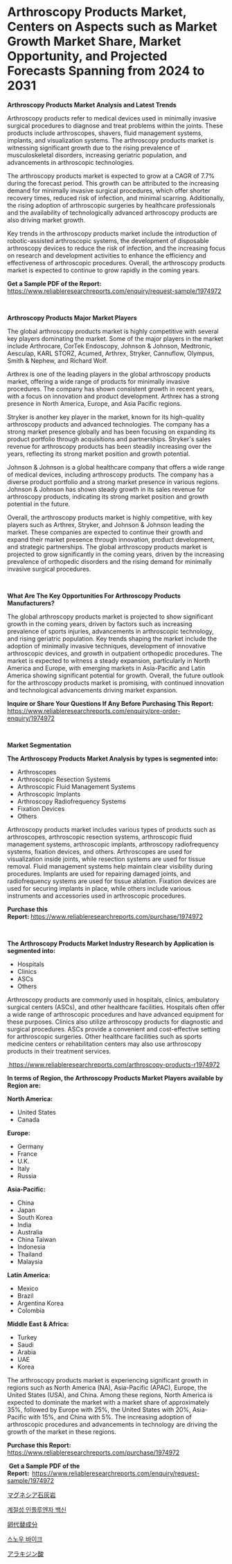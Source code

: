 <p><h1>Arthroscopy Products Market, Centers on Aspects such as Market Growth Market Share, Market Opportunity, and Projected Forecasts Spanning from 2024 to 2031</h1></p><p><strong>Arthroscopy Products Market Analysis and Latest Trends</strong></p>
<p><p>Arthroscopy products refer to medical devices used in minimally invasive surgical procedures to diagnose and treat problems within the joints. These products include arthroscopes, shavers, fluid management systems, implants, and visualization systems. The arthroscopy products market is witnessing significant growth due to the rising prevalence of musculoskeletal disorders, increasing geriatric population, and advancements in arthroscopic technologies.</p><p>The arthroscopy products market is expected to grow at a CAGR of 7.7% during the forecast period. This growth can be attributed to the increasing demand for minimally invasive surgical procedures, which offer shorter recovery times, reduced risk of infection, and minimal scarring. Additionally, the rising adoption of arthroscopic surgeries by healthcare professionals and the availability of technologically advanced arthroscopy products are also driving market growth.</p><p>Key trends in the arthroscopy products market include the introduction of robotic-assisted arthroscopic systems, the development of disposable arthroscopy devices to reduce the risk of infection, and the increasing focus on research and development activities to enhance the efficiency and effectiveness of arthroscopic procedures. Overall, the arthroscopy products market is expected to continue to grow rapidly in the coming years.</p></p>
<p><strong>Get a Sample PDF of the Report:&nbsp;</strong> <a href="https://www.reliableresearchreports.com/enquiry/request-sample/1974972">https://www.reliableresearchreports.com/enquiry/request-sample/1974972</a></p>
<p>&nbsp;</p>
<p><strong>Arthroscopy Products Major Market Players</strong></p>
<p><p>The global arthroscopy products market is highly competitive with several key players dominating the market. Some of the major players in the market include Arthrocare, CorTek Endoscopy, Johnson & Johnson, Medtronic, Aesculap, KARL STORZ, Acumed, Arthrex, Stryker, Cannuflow, Olympus, Smith & Nephew, and Richard Wolf.</p><p>Arthrex is one of the leading players in the global arthroscopy products market, offering a wide range of products for minimally invasive procedures. The company has shown consistent growth in recent years, with a focus on innovation and product development. Arthrex has a strong presence in North America, Europe, and Asia Pacific regions.</p><p>Stryker is another key player in the market, known for its high-quality arthroscopy products and advanced technologies. The company has a strong market presence globally and has been focusing on expanding its product portfolio through acquisitions and partnerships. Stryker's sales revenue for arthroscopy products has been steadily increasing over the years, reflecting its strong market position and growth potential.</p><p>Johnson & Johnson is a global healthcare company that offers a wide range of medical devices, including arthroscopy products. The company has a diverse product portfolio and a strong market presence in various regions. Johnson & Johnson has shown steady growth in its sales revenue for arthroscopy products, indicating its strong market position and growth potential in the future.</p><p>Overall, the arthroscopy products market is highly competitive, with key players such as Arthrex, Stryker, and Johnson & Johnson leading the market. These companies are expected to continue their growth and expand their market presence through innovation, product development, and strategic partnerships. The global arthroscopy products market is projected to grow significantly in the coming years, driven by the increasing prevalence of orthopedic disorders and the rising demand for minimally invasive surgical procedures.</p></p>
<p>&nbsp;</p>
<p><strong>What Are The Key Opportunities For Arthroscopy Products Manufacturers?</strong></p>
<p><p>The global arthroscopy products market is projected to show significant growth in the coming years, driven by factors such as increasing prevalence of sports injuries, advancements in arthroscopic technology, and rising geriatric population. Key trends shaping the market include the adoption of minimally invasive techniques, development of innovative arthroscopic devices, and growth in outpatient orthopedic procedures. The market is expected to witness a steady expansion, particularly in North America and Europe, with emerging markets in Asia-Pacific and Latin America showing significant potential for growth. Overall, the future outlook for the arthroscopy products market is promising, with continued innovation and technological advancements driving market expansion.</p></p>
<p><strong>Inquire or Share Your Questions If Any Before Purchasing This Report:</strong> <a href="https://www.reliableresearchreports.com/enquiry/pre-order-enquiry/1974972">https://www.reliableresearchreports.com/enquiry/pre-order-enquiry/1974972</a></p>
<p>&nbsp;</p>
<p><strong>Market Segmentation</strong></p>
<p><strong>The Arthroscopy Products Market Analysis by types is segmented into:</strong></p>
<p><ul><li>Arthroscopes</li><li>Arthroscopic Resection Systems</li><li>Arthroscopic Fluid Management Systems</li><li>Arthroscopic Implants</li><li>Arthroscopy Radiofrequency Systems</li><li>Fixation Devices</li><li>Others</li></ul></p>
<p><p>Arthroscopy products market includes various types of products such as arthroscopes, arthroscopic resection systems, arthroscopic fluid management systems, arthroscopic implants, arthroscopy radiofrequency systems, fixation devices, and others. Arthroscopes are used for visualization inside joints, while resection systems are used for tissue removal. Fluid management systems help maintain clear visibility during procedures. Implants are used for repairing damaged joints, and radiofrequency systems are used for tissue ablation. Fixation devices are used for securing implants in place, while others include various instruments and accessories used in arthroscopic procedures.</p></p>
<p><strong>Purchase this Report:&nbsp;</strong><a href="https://www.reliableresearchreports.com/purchase/1974972">https://www.reliableresearchreports.com/purchase/1974972</a></p>
<p>&nbsp;</p>
<p><strong>The Arthroscopy Products Market Industry Research by Application is segmented into:</strong></p>
<p><ul><li>Hospitals</li><li>Clinics</li><li>ASCs</li><li>Others</li></ul></p>
<p><p>Arthroscopy products are commonly used in hospitals, clinics, ambulatory surgical centers (ASCs), and other healthcare facilities. Hospitals often offer a wide range of arthroscopic procedures and have advanced equipment for these purposes. Clinics also utilize arthroscopy products for diagnostic and surgical procedures. ASCs provide a convenient and cost-effective setting for arthroscopic surgeries. Other healthcare facilities such as sports medicine centers or rehabilitation centers may also use arthroscopy products in their treatment services.</p></p>
<p><a href="https://www.reliableresearchreports.com/arthroscopy-products-r1974972">&nbsp;https://www.reliableresearchreports.com/arthroscopy-products-r1974972</a></p>
<p><strong>In terms of Region, the Arthroscopy Products Market Players available by Region are:</strong></p>
<p>
    <p> <strong> North America: </strong>
        <ul>
            <li>United States</li>
            <li>Canada</li>
        </ul>
        </p> 
    <p> <strong> Europe: </strong>
        <ul>
            <li>Germany</li>
            <li>France</li>
            <li>U.K.</li>
            <li>Italy</li>
            <li>Russia</li>
        </ul>
        </p> 
    <p> <strong> Asia-Pacific: </strong>
        <ul>
            <li>China</li>
            <li>Japan</li>
            <li>South Korea</li>
            <li>India</li>
            <li>Australia</li>
            <li>China Taiwan</li>
            <li>Indonesia</li>
            <li>Thailand</li>
            <li>Malaysia</li>
        </ul>
        </p> 
    <p> <strong> Latin America: </strong>
        <ul>
            <li>Mexico</li>
            <li>Brazil</li>
            <li>Argentina Korea</li>
            <li>Colombia</li>
        </ul>
        </p> 
    <p> <strong> Middle East & Africa: </strong>
        <ul>
            <li>Turkey</li>
            <li>Saudi</li>
            <li>Arabia</li>
            <li>UAE</li>
            <li>Korea</li>
        </ul>
    </p>
    </p>
<p><p>The arthroscopy products market is experiencing significant growth in regions such as North America (NA), Asia-Pacific (APAC), Europe, the United States (USA), and China. Among these regions, North America is expected to dominate the market with a market share of approximately 35%, followed by Europe with 25%, the United States with 20%, Asia-Pacific with 15%, and China with 5%. The increasing adoption of arthroscopic procedures and advancements in technology are driving the growth of the market in these regions.</p></p>
<p><strong>Purchase this Report: </strong><a href="https://www.reliableresearchreports.com/purchase/1974972">https://www.reliableresearchreports.com/purchase/1974972</a></p>
<p>&nbsp;<strong>Get a Sample PDF of the Report:&nbsp;&nbsp;</strong><a href="https://www.reliableresearchreports.com/enquiry/request-sample/1974972">https://www.reliableresearchreports.com/enquiry/request-sample/1974972</a></p>
<p><strong></strong></p>
<p><p><a href="https://github.com/hwbcz413288296/Market-Research-Report-List-2/blob/main/823937050254.md">マグネシア石灰岩</a></p><p><a href="https://medium.com/@demarcuskuhlman/%EA%B3%84%EC%A0%88%EC%84%B1-%EB%8F%85%EA%B0%90-%EC%98%88%EB%B0%A9%EC%A3%BC%EC%82%AC-%EC%8B%9C%EC%9E%A5-%EC%A7%80%ED%91%9C-%ED%95%B4%EC%84%9D-%EC%8B%9C%EC%9E%A5-%EC%A0%90%EC%9C%A0%EC%9C%A8-%ED%8A%B8%EB%A0%8C%EB%93%9C-%EB%B0%8F-%EC%84%B1%EC%9E%A5-%ED%8C%A8%ED%84%B4-3935375a7a90">계절성 인플루엔자 백신</a></p><p><a href="https://medium.com/@deontestanton2023/%E5%8D%B5%E7%BD%AE%E3%81%8D%E6%8F%9B%E3%81%88%E7%B4%A0%E6%9D%90%E5%B8%82%E5%A0%B4-%E5%B8%82%E5%A0%B4cagr-%E5%B8%82%E5%A0%B4%E3%83%88%E3%83%AC%E3%83%B3%E3%83%89-%E3%81%8A%E3%82%88%E3%81%B3%E6%88%90%E9%95%B7%E6%88%A6%E7%95%A5%E3%81%AB%E9%96%A2%E3%81%99%E3%82%8B%E3%82%A4%E3%83%B3%E3%82%B5%E3%82%A4%E3%83%88-45ed2b4f1543">卵代替成分</a></p><p><a href="https://github.com/RichardLueilwitz787/Market-Research-Report-List-1/blob/main/726322245396.md">스노우 바이크</a></p><p><a href="https://github.com/JacksonWiza1924/Market-Research-Report-List-1/blob/main/387028950255.md">アラキジン酸</a></p></p>